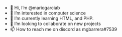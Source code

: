 - 👋 Hi, I’m @mariogarciab
- 👀 I’m interested in computer science
- 🌱 I’m currently learning HTML, and PHP.
- 💞️ I’m looking to collaborate on new projects
- 📫 How to reach me on discord as mgbarrera#7539

<!---
mariogarciab/mariogarciab is a ✨ special ✨ repository because its `README.md` (this file) appears on your GitHub profile.
You can click the Preview link to take a look at your changes.
--->
